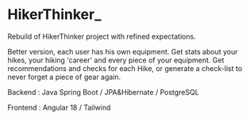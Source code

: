 # HikerThinker_
Rebuild of HikerThinker project with refined expectations.

Better version, each user has his own equipment.
Get stats about your hikes, your hiking 'career' and every piece of your equipment.
Get recommendations and checks for each Hike, or generate a check-list to never forget a piece of gear again.


Backend : Java Spring Boot / JPA&Hibernate / PostgreSQL

Frontend : Angular 18 / Tailwind

